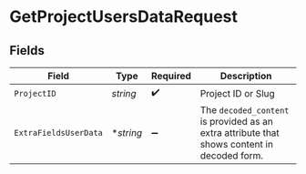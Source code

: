 # GetProjectUsersDataRequest


## Fields

| Field                                                                                       | Type                                                                                        | Required                                                                                    | Description                                                                                 |
| ------------------------------------------------------------------------------------------- | ------------------------------------------------------------------------------------------- | ------------------------------------------------------------------------------------------- | ------------------------------------------------------------------------------------------- |
| `ProjectID`                                                                                 | *string*                                                                                    | :heavy_check_mark:                                                                          | Project ID or Slug                                                                          |
| `ExtraFieldsUserData`                                                                       | **string*                                                                                   | :heavy_minus_sign:                                                                          | The `decoded_content` is provided as an extra attribute that shows content in decoded form. |